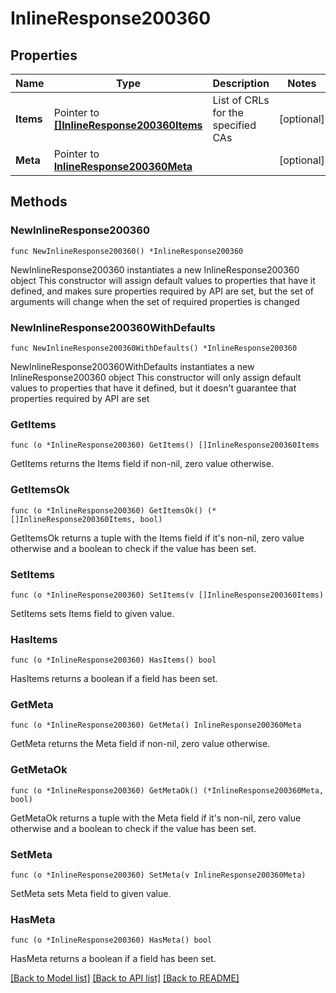 # InlineResponse200360

## Properties

Name | Type | Description | Notes
------------ | ------------- | ------------- | -------------
**Items** | Pointer to [**[]InlineResponse200360Items**](InlineResponse200360Items.md) | List of CRLs for the specified CAs | [optional] 
**Meta** | Pointer to [**InlineResponse200360Meta**](InlineResponse200360Meta.md) |  | [optional] 

## Methods

### NewInlineResponse200360

`func NewInlineResponse200360() *InlineResponse200360`

NewInlineResponse200360 instantiates a new InlineResponse200360 object
This constructor will assign default values to properties that have it defined,
and makes sure properties required by API are set, but the set of arguments
will change when the set of required properties is changed

### NewInlineResponse200360WithDefaults

`func NewInlineResponse200360WithDefaults() *InlineResponse200360`

NewInlineResponse200360WithDefaults instantiates a new InlineResponse200360 object
This constructor will only assign default values to properties that have it defined,
but it doesn't guarantee that properties required by API are set

### GetItems

`func (o *InlineResponse200360) GetItems() []InlineResponse200360Items`

GetItems returns the Items field if non-nil, zero value otherwise.

### GetItemsOk

`func (o *InlineResponse200360) GetItemsOk() (*[]InlineResponse200360Items, bool)`

GetItemsOk returns a tuple with the Items field if it's non-nil, zero value otherwise
and a boolean to check if the value has been set.

### SetItems

`func (o *InlineResponse200360) SetItems(v []InlineResponse200360Items)`

SetItems sets Items field to given value.

### HasItems

`func (o *InlineResponse200360) HasItems() bool`

HasItems returns a boolean if a field has been set.

### GetMeta

`func (o *InlineResponse200360) GetMeta() InlineResponse200360Meta`

GetMeta returns the Meta field if non-nil, zero value otherwise.

### GetMetaOk

`func (o *InlineResponse200360) GetMetaOk() (*InlineResponse200360Meta, bool)`

GetMetaOk returns a tuple with the Meta field if it's non-nil, zero value otherwise
and a boolean to check if the value has been set.

### SetMeta

`func (o *InlineResponse200360) SetMeta(v InlineResponse200360Meta)`

SetMeta sets Meta field to given value.

### HasMeta

`func (o *InlineResponse200360) HasMeta() bool`

HasMeta returns a boolean if a field has been set.


[[Back to Model list]](../README.md#documentation-for-models) [[Back to API list]](../README.md#documentation-for-api-endpoints) [[Back to README]](../README.md)


